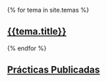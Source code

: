 {% for tema in site.temas %}

## <a href="{{site.baseurl}}{{tema.path}}">{{tema.title}}</a>

{% endfor %}


## [Prácticas Publicadas](practicas)

<!--
## [TFA: Creating a Beautiful User Experience](tema3-web/practicas/p12-tfa-user-experience)
### [Descripción del TFA (p12-tfa-user-experience)](tema3-web/practicas/p12-tfa-user-experience)
-->
